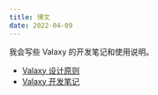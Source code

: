 ```yaml
---
title: 博文
date: 2022-04-09
---
```


我会写些 Valaxy 的开发笔记和使用说明。

- [Valaxy 设计原则](/posts/design)
- [Valaxy 开发笔记](/posts/dev)
